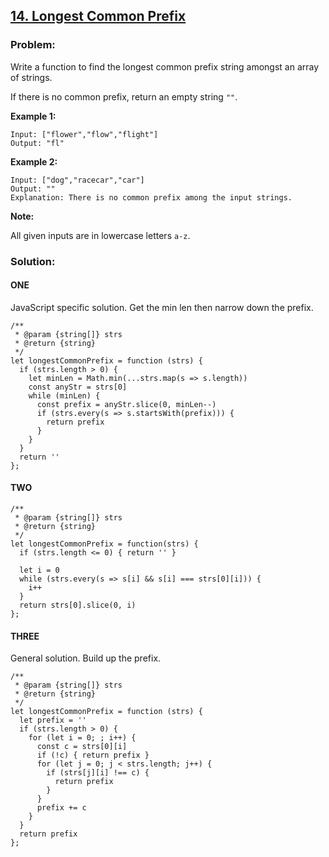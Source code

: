 ## [14. Longest Common Prefix](https://leetcode.com/problems/longest-common-prefix/description/)

### Problem:

Write a function to find the longest common prefix string amongst an array of strings.

If there is no common prefix, return an empty string `""`.

**Example 1:**

    Input: ["flower","flow","flight"]
    Output: "fl"

**Example 2:**

    Input: ["dog","racecar","car"]
    Output: ""
    Explanation: There is no common prefix among the input strings.

**Note:**

All given inputs are in lowercase letters `a-z`.

### Solution:

#### ONE

JavaScript specific solution. Get the min len then narrow down the prefix.

    /**
     * @param {string[]} strs
     * @return {string}
     */
    let longestCommonPrefix = function (strs) {
      if (strs.length > 0) {
        let minLen = Math.min(...strs.map(s => s.length))
        const anyStr = strs[0]
        while (minLen) {
          const prefix = anyStr.slice(0, minLen--)
          if (strs.every(s => s.startsWith(prefix))) {
            return prefix
          }
        }
      }
      return ''
    };

#### TWO

    /**
     * @param {string[]} strs
     * @return {string}
     */
    let longestCommonPrefix = function(strs) {
      if (strs.length <= 0) { return '' }

      let i = 0
      while (strs.every(s => s[i] && s[i] === strs[0][i])) {
        i++
      }
      return strs[0].slice(0, i)
    };

#### THREE

General solution. Build up the prefix.

    /**
     * @param {string[]} strs
     * @return {string}
     */
    let longestCommonPrefix = function (strs) {
      let prefix = ''
      if (strs.length > 0) {
        for (let i = 0; ; i++) {
          const c = strs[0][i]
          if (!c) { return prefix }
          for (let j = 0; j < strs.length; j++) {
            if (strs[j][i] !== c) {
              return prefix
            }
          }
          prefix += c
        }
      }
      return prefix
    };
